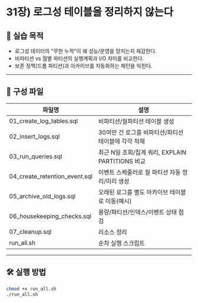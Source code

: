# 31장) 로그성 테이블을 정리하지 않는다



## 📌 실습 목적
- 로그성 데이터의 "무한 누적"이 왜 성능/운영을 망치는지 체감한다.
- 비파티션 vs 월별 파티션의 실행계획과 I/O 차이를 비교한다.
- 보존 정책(드롭 파티션)과 아카이브를 자동화하는 패턴을 익힌다.



---


## 📂 구성 파일
| 파일명 | 설명 |
|--------|------|
| 01_create_log_tables.sql | 비파티션/월파티션 테이블 생성 |
| 02_insert_logs.sql | 30여만 건 로그를 비파티션/파티션 테이블에 각각 적재 |
| 03_run_queries.sql | 최근 N일 조회/집계 쿼리, EXPLAIN PARTITIONS 비교 |
| 04_create_retention_event.sql | 이벤트 스케줄러로 월 파티션 자동 정리/미리 생성 |
| 05_archive_old_logs.sql | 오래된 로그를 별도 아카이브 테이블로 이동(예시) |
| 06_housekeeping_checks.sql | 용량/파티션/인덱스/이벤트 상태 점검 |
| 07_cleanup.sql | 리소스 정리 |
| run_all.sh | 순차 실행 스크립트 |



---


## 🛠️ 실행 방법
```bash
chmod +x run_all.sh
./run_all.sh


